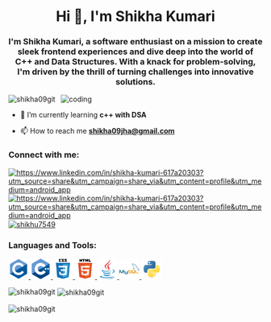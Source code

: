 <h1 align="center">Hi 👋, I'm Shikha Kumari</h1>
<h3 align="center"> I'm Shikha Kumari, a software enthusiast on a mission to create sleek frontend experiences and dive deep into the world of C++ and Data Structures. With a knack for problem-solving, I'm driven by the thrill of turning challenges into innovative solutions.</h3>

<img align="right" alt="coding" width="400" src="https://cdna.artstation.com/p/assets/images/images/042/631/286/original/bryan-rodriguez-belchibia-1-rightspeed.gif">


<p align="left"> <img src="https://komarev.com/ghpvc/?username=shikha09git&label=Profile%20views&color=0e75b6&style=flat" alt="shikha09git" /> </p>

- 🌱 I’m currently learning **c++ with DSA**

- 📫 How to reach me **shikha09jha@gmail.com**

<h3 align="left">Connect with me:</h3>
<p align="left">
<a href="https://linkedin.com/in/https://www.linkedin.com/in/shikha-kumari-617a20303?utm_source=share&utm_campaign=share_via&utm_content=profile&utm_medium=android_app" target="blank"><img align="center" src="https://raw.githubusercontent.com/rahuldkjain/github-profile-readme-generator/master/src/images/icons/Social/linked-in-alt.svg" alt="https://www.linkedin.com/in/shikha-kumari-617a20303?utm_source=share&utm_campaign=share_via&utm_content=profile&utm_medium=android_app" height="30" width="40" /></a>
<a href="https://instagram.com/https://www.linkedin.com/in/shikha-kumari-617a20303?utm_source=share&utm_campaign=share_via&utm_content=profile&utm_medium=android_app" target="blank"><img align="center" src="https://raw.githubusercontent.com/rahuldkjain/github-profile-readme-generator/master/src/images/icons/Social/instagram.svg" alt="https://www.linkedin.com/in/shikha-kumari-617a20303?utm_source=share&utm_campaign=share_via&utm_content=profile&utm_medium=android_app" height="30" width="40" /></a>
<a href="https://www.leetcode.com/shikhu7549" target="blank"><img align="center" src="https://raw.githubusercontent.com/rahuldkjain/github-profile-readme-generator/master/src/images/icons/Social/leet-code.svg" alt="shikhu7549" height="30" width="40" /></a>
</p>

<h3 align="left">Languages and Tools:</h3>
<p align="left"> <a href="https://www.cprogramming.com/" target="_blank" rel="noreferrer"> <img src="https://raw.githubusercontent.com/devicons/devicon/master/icons/c/c-original.svg" alt="c" width="40" height="40"/> </a> <a href="https://www.w3schools.com/cpp/" target="_blank" rel="noreferrer"> <img src="https://raw.githubusercontent.com/devicons/devicon/master/icons/cplusplus/cplusplus-original.svg" alt="cplusplus" width="40" height="40"/> </a> <a href="https://www.w3schools.com/css/" target="_blank" rel="noreferrer"> <img src="https://raw.githubusercontent.com/devicons/devicon/master/icons/css3/css3-original-wordmark.svg" alt="css3" width="40" height="40"/> </a> <a href="https://www.w3.org/html/" target="_blank" rel="noreferrer"> <img src="https://raw.githubusercontent.com/devicons/devicon/master/icons/html5/html5-original-wordmark.svg" alt="html5" width="40" height="40"/> </a> <a href="https://www.java.com" target="_blank" rel="noreferrer"> <img src="https://raw.githubusercontent.com/devicons/devicon/master/icons/java/java-original.svg" alt="java" width="40" height="40"/> </a> <a href="https://www.mysql.com/" target="_blank" rel="noreferrer"> <img src="https://raw.githubusercontent.com/devicons/devicon/master/icons/mysql/mysql-original-wordmark.svg" alt="mysql" width="40" height="40"/> </a> <a href="https://www.python.org" target="_blank" rel="noreferrer"> <img src="https://raw.githubusercontent.com/devicons/devicon/master/icons/python/python-original.svg" alt="python" width="40" height="40"/> </a> </p>

<p><img align="left" src="https://github-readme-stats.vercel.app/api/top-langs?username=shikha09git&show_icons=true&locale=en&layout=compact" alt="shikha09git" /></p>

<p>&nbsp;<img align="center" src="https://github-readme-stats.vercel.app/api?username=shikha09git&show_icons=true&locale=en" alt="shikha09git" /></p>

<p><img align="center" src="https://github-readme-streak-stats.herokuapp.com/?user=shikha09git&" alt="shikha09git" /></p>

